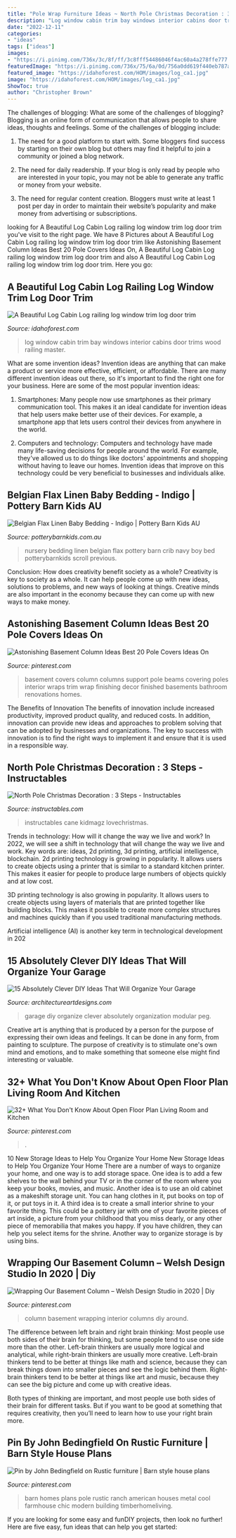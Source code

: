 ```yaml
---
title: "Pole Wrap Furniture Ideas ~ North Pole Christmas Decoration : 3 Steps"
description: "Log window cabin trim bay windows interior cabins door trims wood railing master"
date: "2022-12-11"
categories:
- "ideas"
tags: ["ideas"]
images:
- "https://i.pinimg.com/736x/3c/8f/ff/3c8fff54486046f4ac60a4a278ffe777.jpg"
featuredImage: "https://i.pinimg.com/736x/75/6a/0d/756a0dd619f440eb787ac81cfccb5265.jpg"
featured_image: "https://idahoforest.com/HOM/images/log_ca1.jpg"
image: "https://idahoforest.com/HOM/images/log_ca1.jpg"
ShowToc: true
author: "Christopher Brown"
---
```



The challenges of blogging: What are some of the challenges of blogging?
Blogging is an online form of communication that allows people to share ideas, thoughts and feelings. Some of the challenges of blogging include:
1. The need for a good platform to start with. Some bloggers find success by starting on their own blog but others may find it helpful to join a community or joined a blog network.

2. The need for daily readership. If your blog is only read by people who are interested in your topic, you may not be able to generate any traffic or money from your website.

3. The need for regular content creation. Bloggers must write at least 1 post per day in order to maintain their website’s popularity and make money from advertising or subscriptions.

	

		
looking for A Beautiful Log Cabin Log railing log window trim log door trim you've visit to the right page. We have 8 Pictures about A Beautiful Log Cabin Log railing log window trim log door trim like Astonishing Basement Column Ideas Best 20 Pole Covers Ideas On, A Beautiful Log Cabin Log railing log window trim log door trim and also A Beautiful Log Cabin Log railing log window trim log door trim. Here you go:
		
    
## A Beautiful Log Cabin Log Railing Log Window Trim Log Door Trim

<img loading=lazy src="https://idahoforest.com/HOM/images/log_ca1.jpg" onerror="this.onerror=null;this.src='https://tse4.mm.bing.net/th?id=OIP.ZHHb5i_bK_Zasli1D-ZSAgHaE4&amp;pid=15.1';" alt="A Beautiful Log Cabin Log railing log window trim log door trim">

_Source: idahoforest.com_

>log window cabin trim bay windows interior cabins door trims wood railing master. 

	

What are some invention ideas?
Invention ideas are anything that can make a product or service more effective, efficient, or affordable. There are many different invention ideas out there, so it's important to find the right one for your business. Here are some of the most popular invention ideas:
1. Smartphones: Many people now use smartphones as their primary communication tool. This makes it an ideal candidate for invention ideas that help users make better use of their devices. For example, a smartphone app that lets users control their devices from anywhere in the world.

2. Computers and technology: Computers and technology have made many life-saving decisions for people around the world. For example, they've allowed us to do things like doctors' appointments and shopping without having to leave our homes. Invention ideas that improve on this technology could be very beneficial to businesses and individuals alike.


    
## Belgian Flax Linen Baby Bedding - Indigo | Pottery Barn Kids AU

<img loading=lazy src="http://www.potterybarnkids.com.au/core/media/media.nl?id=64194994&amp;c=3572911&amp;h=5161f048d3bf20b1a193&amp;resizeid=7&amp;resizeh=1200&amp;resizew=1200" onerror="this.onerror=null;this.src='https://tse4.mm.bing.net/th?id=OIP.CN7j4SJU7WNJ8_0-DPGiMgHaGi&amp;pid=15.1';" alt="Belgian Flax Linen Baby Bedding - Indigo | Pottery Barn Kids AU">

_Source: potterybarnkids.com.au_

>nursery bedding linen belgian flax pottery barn crib navy boy bed potterybarnkids scroll previous. 

	

Conclusion: How does creativity benefit society as a whole?
Creativity is key to society as a whole. It can help people come up with new ideas, solutions to problems, and new ways of looking at things. Creative minds are also important in the economy because they can come up with new ways to make money.

    
## Astonishing Basement Column Ideas Best 20 Pole Covers Ideas On

<img loading=lazy src="https://i.pinimg.com/originals/6c/11/f5/6c11f5da411f4ddf32ae459353b4de0a.jpg" onerror="this.onerror=null;this.src='https://tse2.mm.bing.net/th?id=OIP.OdvnmICxXwwRmX5wUBxAvgHaJ3&amp;pid=15.1';" alt="Astonishing Basement Column Ideas Best 20 Pole Covers Ideas On">

_Source: pinterest.com_

>basement covers column columns support pole beams covering poles interior wraps trim wrap finishing decor finished basements bathroom renovations homes. 

	

The Benefits of Innovation
The benefits of innovation include increased productivity, improved product quality, and reduced costs. In addition, innovation can provide new ideas and approaches to problem solving that can be adopted by businesses and organizations. The key to success with innovation is to find the right ways to implement it and ensure that it is used in a responsible way.

    
## North Pole Christmas Decoration : 3 Steps - Instructables

<img loading=lazy src="https://content.instructables.com/ORIG/FGB/8YVX/FOHTU8IF/FGB8YVXFOHTU8IF.jpg?frame=1" onerror="this.onerror=null;this.src='https://tse2.mm.bing.net/th?id=OIP.dEiaqV4sOnu9mkfvENTrLwHaJ4&amp;pid=15.1';" alt="North Pole Christmas Decoration : 3 Steps - Instructables">

_Source: instructables.com_

>instructables cane kidmagz lovechristmas. 

	

Trends in technology: How will it change the way we live and work?
In 2022, we will see a shift in technology that will change the way we live and work. Key words are: ideas, 2d printing, 3d printing, artificial intelligence, blockchain. 
2d printing technology is growing in popularity. It allows users to create objects using a printer that is similar to a standard kitchen printer. This makes it easier for people to produce large numbers of objects quickly and at low cost. 

3D printing technology is also growing in popularity. It allows users to create objects using layers of materials that are printed together like building blocks. This makes it possible to create more complex structures and machines quickly than if you used traditional manufacturing methods. 

Artificial intelligence (AI) is another key term in technological development in 202
    
## 15 Absolutely Clever DIY Ideas That Will Organize Your Garage

<img loading=lazy src="http://www.architectureartdesigns.com/wp-content/uploads/2017/10/15-Absolutely-Clever-DIY-Ideas-That-Will-Organize-Your-Garage-5.jpg" onerror="this.onerror=null;this.src='https://tse2.mm.bing.net/th?id=OIP.HDcJ1BPP7IVu4F1mq6--hwHaHa&amp;pid=15.1';" alt="15 Absolutely Clever DIY Ideas That Will Organize Your Garage">

_Source: architectureartdesigns.com_

>garage diy organize clever absolutely organization modular peg. 

	

Creative art is anything that is produced by a person for the purpose of expressing their own ideas and feelings. It can be done in any form, from painting to sculpture. The purpose of creativity is to stimulate one's own mind and emotions, and to make something that someone else might find interesting or valuable.

    
## 32+ What You Don&#039;t Know About Open Floor Plan Living Room And Kitchen

<img loading=lazy src="https://i.pinimg.com/736x/75/6a/0d/756a0dd619f440eb787ac81cfccb5265.jpg" onerror="this.onerror=null;this.src='https://tse1.mm.bing.net/th?id=OIP.oLOX-6CRPeVFDxIChUtGzQHaHa&amp;pid=15.1';" alt="32+ What You Don&#039;t Know About Open Floor Plan Living Room and Kitchen">

_Source: pinterest.com_

>. 

	

10 New Storage Ideas to Help You Organize Your Home
New Storage Ideas to Help You Organize Your Home
There are a number of ways to organize your home, and one way is to add storage space. One idea is to add a few shelves to the wall behind your TV or in the corner of the room where you keep your books, movies, and music. Another idea is to use an old cabinet as a makeshift storage unit. You can hang clothes in it, put books on top of it, or put toys in it. A third idea is to create a small interior shrine to your favorite thing. This could be a pottery jar with one of your favorite pieces of art inside, a picture from your childhood that you miss dearly, or any other piece of memorabilia that makes you happy. If you have children, they can help you select items for the shrine. Another way to organize storage is by using bins.

    
## Wrapping Our Basement Column – Welsh Design Studio In 2020 | Diy

<img loading=lazy src="https://i.pinimg.com/736x/3c/8f/ff/3c8fff54486046f4ac60a4a278ffe777.jpg" onerror="this.onerror=null;this.src='https://tse1.mm.bing.net/th?id=OIP.KNYqojd3x06srEG60cmMkAHaLr&amp;pid=15.1';" alt="Wrapping Our Basement Column – Welsh Design Studio in 2020 | Diy">

_Source: pinterest.com_

>column basement wrapping interior columns diy around. 

	

The difference between left brain and right brain thinking:
Most people use both sides of their brain for thinking, but some people tend to use one side more than the other. Left-brain thinkers are usually more logical and analytical, while right-brain thinkers are usually more creative.
Left-brain thinkers tend to be better at things like math and science, because they can break things down into smaller pieces and see the logic behind them. Right-brain thinkers tend to be better at things like art and music, because they can see the big picture and come up with creative ideas.

Both types of thinking are important, and most people use both sides of their brain for different tasks. But if you want to be good at something that requires creativity, then you’ll need to learn how to use your right brain more.

    
## Pin By John Bedingfield On Rustic Furniture | Barn Style House Plans

<img loading=lazy src="https://i.pinimg.com/736x/25/5c/75/255c75b3d235c51d9714e6044105d382.jpg" onerror="this.onerror=null;this.src='https://tse4.mm.bing.net/th?id=OIP.fEWCAOmJwgp99czj6QV7HwHaKX&amp;pid=15.1';" alt="Pin by John Bedingfield on Rustic furniture | Barn style house plans">

_Source: pinterest.com_

>barn homes plans pole rustic ranch american houses metal cool farmhouse chic modern building timberhomeliving. 

	

If you are looking for some easy and funDIY projects, then look no further! Here are five easy, fun ideas that can help you get started: 

